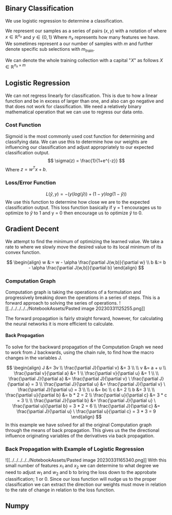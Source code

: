 ## Binary Classification 
We use logistic regression to determine a classification. 

We represent our samples as a series of pairs $(x, y)$ with a notation of where $x \in \mathbb{R}^{n_x}$ and $y \in \{0,1\}$ 
Where $n_x$ represents how many features we have. We sometimes represent a our number of samples with $m$ and further denote specific sub selections with $m_{train}$.

We can denote the whole training collection with a capital "$X$" as follows $X \in \mathbb{R}^{n_x\times m}$ 

## Logistic Regression
We can not regress linearly for classification. This is due to how a linear function and be in excess of larger than one, and also can go negative and that does not work for classification. We need a relatively binary mathematical operation that we can use to regress our data onto.

### Cost Function
Sigmoid is the most commonly used cost function for determining and classifying data. We can use this to determine how our weights are influencing our classification and adjust appropriately to our expected classification output.
$$
\sigma(z) = \frac{1}{1+e^{-z}}
$$
Where $z = w^T x + b$.

### Loss/Error Function
$$
L(\hat{y},y)=-(y(log(\hat{y})) + (1-y)log(1-\hat{y}))
$$
We use this function to determine how close we are to the expected classification output. This loss function basically if y = 1 encourages us to optimize to $\hat{y}$ to 1 and y = 0 then encourage us to optimize $\hat{y}$ to 0.

## Gradient Decent
We attempt to find the minimum of optimizing the learned value. We take a rate to where we slowly move the desired value to its local minimum of its convex function.

$$
\begin{align}
w &:= w - \alpha \frac{\partial J(w,b)}{\partial w} \\
b &:= b - \alpha \frac{\partial J(w,b)}{\partial b}
\end{align}
$$

### Computation Graph
Computation graph is taking the operations of a formulation and progressively breaking down the operations in a series of steps. This is a forward approach to solving the series of operations.
![[../../../../../NotebookAssets/Pasted image 20230331125255.png]]

The forward propagation is fairly straight forward, however, for calculating the neural networks it is more efficient to calculate.

#### Back Propagation 
To solve for the backward propagation of the Computation Graph we need to work from J backwards, using the chain rule, to find how the macro changes in the variables J.

$$
\begin{align}
J &= 3v \\
\frac{\partial J}{\partial v} &= 3 \\ \\
v &= a + u \\
\frac{\partial v}{\partial a} &= 1 \\
\frac{\partial v}{\partial u} &= 1 \\ \\
\frac{\partial J}{\partial a} &= \frac{\partial J}{\partial v} \ 
\frac{\partial J}{\partial a} = 3 \\
\frac{\partial J}{\partial u} &= \frac{\partial J}{\partial v} \ 
\frac{\partial J}{\partial u} = 3 \\ \\
u &= bc \\ 
c &= 2 \\
b &= 3 \\ \\
\frac{\partial u}{\partial b} &= b * 2 = 2 \\
\frac{\partial u}{\partial c} &= 3 * c = 3 \\ \\
\frac{\partial J}{\partial b} &= \frac{\partial J}{\partial u} \ \frac{\partial u}{\partial b} = 3 * 2 = 6 \\
\frac{\partial J}{\partial c} &= \frac{\partial J}{\partial u} \ \frac{\partial u}{\partial c} = 3 * 3 = 9
\end{align}
$$
In this example we have solved for all the original Computation graph through the means of back propagation. This gives us the the directional influence originating variables of the derivatives via back propagation.

### Back Propagation with Example of Logistic Regression
![[../../../../../NotebookAssets/Pasted image 20230331165340.png]]
With this small number of features $x_1$ and $x_2$ we can determine to what degree we need to adjust $w_1$ and $w_2$ and b to bring the loss down to the approbate classification; 1 or 0. Since our loss function will nudge us to the proper classification we can extract the direction our weights must move in relation to the rate of change in relation to the loss function. 

## Numpy
